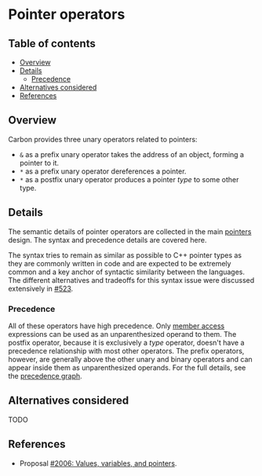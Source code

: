 # Pointer operators

<!--
Part of the Carbon Language project, under the Apache License v2.0 with LLVM
Exceptions. See /LICENSE for license information.
SPDX-License-Identifier: Apache-2.0 WITH LLVM-exception
-->

<!-- toc -->

## Table of contents

-   [Overview](#overview)
-   [Details](#details)
    -   [Precedence](#precedence)
-   [Alternatives considered](#alternatives-considered)
-   [References](#references)

<!-- tocstop -->

## Overview

Carbon provides three unary operators related to pointers:

-   `&` as a prefix unary operator takes the address of an object, forming a
    pointer to it.
-   `*` as a prefix unary operator dereferences a pointer.
-   `*` as a postfix unary operator produces a pointer _type_ to some other
    type.

## Details

The semantic details of pointer operators are collected in the main
[pointers](/docs/design/values.md#pointers) design. The syntax and precedence
details are covered here.

The syntax tries to remain as similar as possible to C++ pointer types as they
are commonly written in code and are expected to be extremely common and a key
anchor of syntactic similarity between the languages. The different alternatives
and tradeoffs for this syntax issue were discussed extensively in
[#523](https://github.com/carbon-language/carbon-lang/issues/523).

### Precedence

All of these operators have high precedence. Only
[member access](member_access.md) expressions can be used as an unparenthesized
operand to them. The postfix operator, because it is exclusively a _type_
operator, doesn't have a precedence relationship with most other operators. The
prefix operators, however, are generally above the other unary and binary
operators and can appear inside them as unparenthesized operands. For the full
details, see the [precedence graph](README.md#precedence).

## Alternatives considered

TODO

## References

-   Proposal
    [#2006: Values, variables, and pointers](https://github.com/carbon-language/carbon-lang/pull/2006).
